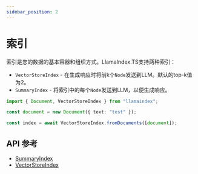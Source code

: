```yaml
---
sidebar_position: 2
---
```


# 索引

索引是您的数据的基本容器和组织方式。LlamaIndex.TS支持两种索引：

- `VectorStoreIndex` - 在生成响应时将前k个`Node`发送到LLM。默认的top-k值为2。
- `SummaryIndex` - 将索引中的每个`Node`发送到LLM，以便生成响应。

```typescript
import { Document, VectorStoreIndex } from "llamaindex";

const document = new Document({ text: "test" });

const index = await VectorStoreIndex.fromDocuments([document]);
```

## API 参考

- [SummaryIndex](../../api/classes/SummaryIndex.md)
- [VectorStoreIndex](../../api/classes/VectorStoreIndex.md)
